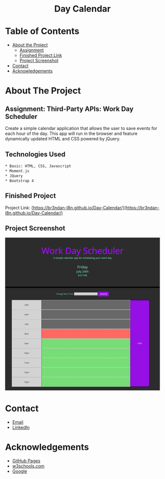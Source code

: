 <!-- PROJECT LOGO -->
<br />
<p align="center">
  <h1 align="center">Day Calendar</h1>
</p>



<!-- TABLE OF CONTENTS -->
# Table of Contents
* [About the Project](#about-the-project)
    * [Assignment](#assignment)
    * [Finished Project Link](#finished-project)
    * [Project Screenshot](#project-screenshot)
* [Contact](#contact)
* [Acknowledgements](#acknowledgements)



<!-- ABOUT THE PROJECT -->
# About The Project

## Assignment: Third-Party APIs: Work Day Scheduler

Create a simple calendar application that allows the user to save events for each hour of the day. This app will run in the browser and feature dynamically updated HTML and CSS powered by jQuery.


## Technologies Used
    * Basic: HTML, CSS, Javascript
    * Moment.js
    * JQuery
    * Bootstrap 4


## Finished Project
Project Link: [https://br3ndan-l8n.github.io/Day-Calendar/](https://br3ndan-l8n.github.io/Day-Calendar/)


## Project Screenshot

![Screenshot](Assets/screencapture-br3ndan-l8n-github-io-Day-Calendar-2020-07-24-20_37_43.png)



<!-- CONTACT -->
# Contact
* [Email](BR3NDAN.L8N@gmail.com)
* [LinkedIn](https://www.linkedin.com/in/brendan-leighton-ab5944113/)

<!-- ACKNOWLEDGEMENTS -->
# Acknowledgements
* [GitHub Pages](https://pages.github.com)
* [w3schools.com](https://www.w3schools.com/)
* [Google](https://www.google.com/)
